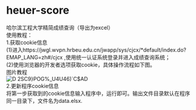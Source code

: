 # heuer-score
哈尔滨工程大学精简成绩查询（导出为excel）  <br>
使用教程：  <br>
1.获取cookie信息  <br>
(1)进入https://jwgl.wvpn.hrbeu.edu.cn/jwapp/sys/cjcx/*default/index.do?EMAP_LANG=zh#/cjcx ,使用统一认证系统登录并进入成绩查询系统；  <br>
(2)使用浏览器的开发者选项获取cookie，具体操作流程如下图。  <br>
图片教程  <br>
![D 2SC9}POG%_U4U46)`C$AD](https://user-images.githubusercontent.com/101975462/210775683-4f531174-86a9-4aeb-b1ee-e4b401da9f69.png)  <br>
2.更新程序cookie信息  <br>
将第一步获取到的cookie信息输入程序中，运行即可。输出文件目录默认在程序同一目录下，文件名为data.elsx.
